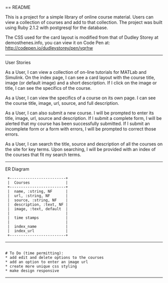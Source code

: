 == README

This is a project for a simple library of online course material. Users can view a collection of courses and add to that collection. The project was built using Ruby 2.1.2 with postgresql for the database.

The CSS used for the card layout is modified from that of Dudley Storey at demosthenes.info, you can view it on Code Pen at: http://codepen.io/dudleystorey/pen/yqrhw

----

User Stories

As a User, I can view a collection of on-line tutorials for MATLab and Simulink. On the index page, I can see a card layout with the course title, image (or default image) and a short description. If I click on the image or title, I can see the specifics of the course.

As a User, I can view the specifics of a course on its own page. I can see the course title, image, url, source, and full description.

As a User, I can also submit a new course. I will be prompted to enter its title, image, url, source and description. If I submit a complete form, I will be alerted that my course has been successfully submitted. If I submit an incomplete form or a form with errors, I will be prompted to correct those errors.

As a User, I can search the title, source and description of all the courses on the site for key terms. Upon searching, I will be provided with an index of the courses that fit my search terms.

----

ER Diagram
```
 +-------------------------+ 
 |  Courses                | 
 +-------------------------+ 
 |  name, :string, NF      | 
 |  url, :string, NF       | 
 |  source, :string, NF    | 
 |  description, :text, NF | 
 |  image, :text, default  | 
 |                         | 
 |  time stamps            | 
 |                         | 
 |  index_name             | 
 |  index_url              | 
 +-------------------------+ 

```
---
```

# To Do (time permitting):
* add edit and delete options to the courses
* add an option to enter an image url
* create more unique css styling
* make design responsive

```
---
